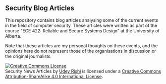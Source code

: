 Security Blog Articles
----------------------

This repository contains blog articles analysing some of the current events in the field of computer security. These articles were written as part of the course "ECE 422: Reliable and Secure Systems Design" at the University of Alberta.

Note that these articles are my personal thoughts on these events, and the opinions here do not represent those of the organisations in discussion or the original journalists.

<a rel="license" href="http://creativecommons.org/licenses/by-sa/4.0/"><img alt="Creative Commons License" style="border-width:0" src="https://i.creativecommons.org/l/by-sa/4.0/88x31.png" /></a><br /><span xmlns:dct="http://purl.org/dc/terms/" href="http://purl.org/dc/dcmitype/Text" property="dct:title" rel="dct:type">Security News Articles</span> by <a xmlns:cc="http://creativecommons.org/ns#" href="https://github.com/udeyrishi/security_news_articles" property="cc:attributionName" rel="cc:attributionURL">Udey Rishi</a> is licensed under a <a rel="license" href="http://creativecommons.org/licenses/by-sa/4.0/">Creative Commons Attribution-ShareAlike 4.0 International License</a>.